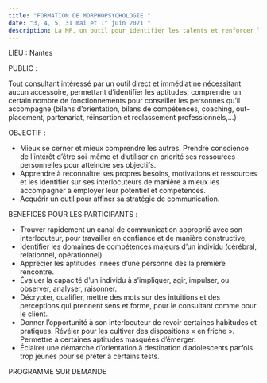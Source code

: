 ```yaml
---
title: "FORMATION DE MORPHOPSYCHOLOGIE "
date: "3, 4, 5, 31 mai et 1° juin 2021 "
description: La MP, un outil pour identifier les talents et renforcer les aptitudes
---
```

LIEU : Nantes



PUBLIC :

Tout consultant intéressé par un outil direct et immédiat ne nécessitant aucun accessoire, permettant
d’identifier les aptitudes, comprendre un certain nombre de fonctionnements pour conseiller les personnes
qu’il accompagne (bilans d’orientation, bilans de compétences, coaching, out-placement, partenariat,
réinsertion et reclassement professionnels,…)

OBJECTIF :

* Mieux se cerner et mieux comprendre les autres. Prendre conscience de l’intérêt d’être soi-même et
  d’utiliser en priorité ses ressources personnelles pour atteindre ses objectifs.
* Apprendre à reconnaître ses propres besoins, motivations et ressources et les identifier sur ses
  interlocuteurs de manière à mieux les accompagner à employer leur potentiel et compétences.
* Acquérir un outil pour affiner sa stratégie de communication.

BENEFICES POUR LES PARTICIPANTS :

* Trouver rapidement un canal de communication approprié avec son interlocuteur, pour travailler en
  confiance et de manière constructive,
* Identifier les domaines de compétences majeurs d’un individu (cérébral, relationnel, opérationnel).
* Apprécier les aptitudes innées d’une personne dès la première rencontre.
* Évaluer la capacité d’un individu à s’impliquer, agir, impulser, ou observer, analyser, raisonner.
* Décrypter, qualifier, mettre des mots sur des intuitions et des perceptions qui prennent sens et forme, pour
  le consultant comme pour le client.
* Donner l’opportunité à son interlocuteur de revoir certaines habitudes et pratiques. Révéler pour les
  cultiver des dispositions « en friche ». Permettre à certaines aptitudes masquées d’émerger.
* Éclairer une démarche d’orientation à destination d’adolescents parfois trop jeunes pour se prêter à
  certains tests.

PROGRAMME SUR DEMANDE